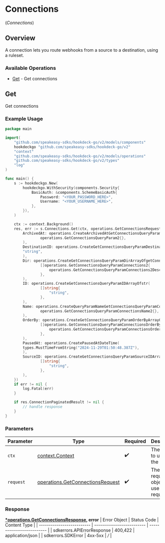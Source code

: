 # Connections
(*Connections*)

## Overview

A connection lets you route webhooks from a source to a destination, using a ruleset.

### Available Operations

* [Get](#get) - Get connections

## Get

Get connections

### Example Usage

```go
package main

import(
	"github.com/speakeasy-sdks/hookdeck-go/v2/models/components"
	hookdeckgo "github.com/speakeasy-sdks/hookdeck-go/v2"
	"context"
	"github.com/speakeasy-sdks/hookdeck-go/v2/models/operations"
	"github.com/speakeasy-sdks/hookdeck-go/v2/types"
	"log"
)

func main() {
    s := hookdeckgo.New(
        hookdeckgo.WithSecurity(components.Security{
            BasicAuth: &components.SchemeBasicAuth{
                Password: "<YOUR_PASSWORD_HERE>",
                Username: "<YOUR_USERNAME_HERE>",
            },
        }),
    )

    ctx := context.Background()
    res, err := s.Connections.Get(ctx, operations.GetConnectionsRequest{
        ArchivedAt: operations.CreateArchivedAtGetConnectionsQueryParam2(
                operations.GetConnectionsQueryParam2{},
        ),
        DestinationID: operations.CreateGetConnectionsQueryParamDestinationIDStr(
        "string",
        ),
        Dir: operations.CreateGetConnectionsQueryParamDirArrayOfgetConnectionsQueryParamConnections2(
                []operations.GetConnectionsQueryParamConnections2{
                    operations.GetConnectionsQueryParamConnections2Desc,
                },
        ),
        ID: operations.CreateGetConnectionsQueryParamIDArrayOfstr(
                []string{
                    "string",
                },
        ),
        Name: operations.CreateQueryParamNameGetConnectionsQueryParamConnectionsName2(
                operations.GetConnectionsQueryParamConnectionsName2{},
        ),
        OrderBy: operations.CreateGetConnectionsQueryParamOrderByArrayOfgetConnectionsQueryParamConnectionsOrderBy2(
                []operations.GetConnectionsQueryParamConnectionsOrderBy2{
                    operations.GetConnectionsQueryParamConnectionsOrderBy2CreatedAt,
                },
        ),
        PausedAt: operations.CreatePausedAtDateTime(
        types.MustTimeFromString("2024-11-29T01:50:48.387Z"),
        ),
        SourceID: operations.CreateGetConnectionsQueryParamSourceIDArrayOfstr(
                []string{
                    "string",
                },
        ),
    })
    if err != nil {
        log.Fatal(err)
    }

    if res.ConnectionPaginatedResult != nil {
        // handle response
    }
}
```

### Parameters

| Parameter                                                                            | Type                                                                                 | Required                                                                             | Description                                                                          |
| ------------------------------------------------------------------------------------ | ------------------------------------------------------------------------------------ | ------------------------------------------------------------------------------------ | ------------------------------------------------------------------------------------ |
| `ctx`                                                                                | [context.Context](https://pkg.go.dev/context#Context)                                | :heavy_check_mark:                                                                   | The context to use for the request.                                                  |
| `request`                                                                            | [operations.GetConnectionsRequest](../../models/operations/getconnectionsrequest.md) | :heavy_check_mark:                                                                   | The request object to use for the request.                                           |


### Response

**[*operations.GetConnectionsResponse](../../models/operations/getconnectionsresponse.md), error**
| Error Object               | Status Code                | Content Type               |
| -------------------------- | -------------------------- | -------------------------- |
| sdkerrors.APIErrorResponse | 400,422                    | application/json           |
| sdkerrors.SDKError         | 4xx-5xx                    | */*                        |
